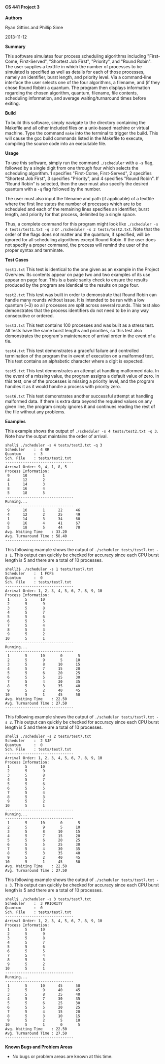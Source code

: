 #### CS 441 Project 3 ####

__Authors__

Ryan Gittins and Phillip Sime

2013-11-12

__Summary__

This software simulates four process scheduling algorithms including "First-Come, First-Served", "Shortest Job First", "Priority", and "Round Robin".  The user supplies a textfile in which the number of processes to be simulated is specified as well as details for each of those processes, namely an identifier, burst length, and priority level.  Via a command-line interface the user selects one of the four algorithms, a filename, and (if they chose Round Robin) a quantum.  The program then displays information regarding the chosen algorithm, quantum, filename, file contents, scheduling information, and average waiting/turnaround times before exiting.

__Build__

To build this software, simply navigate to the directory containing the Makefile and all other included files on a unix-based machine or virtual machine. Type the command `make` into the terminal to trigger the build. This will cause the gcc build commands listed in the Makefile to execute, compiling the source code into an executable file.

__Usage__

To use this software, simply run the command `./scheduler` with a `-s` flag, followed by a single digit from one through four which selects the scheduling algorithm.  1 specifies "First-Come, First-Served", 2 specifies "Shortest Job First", 3 specifies "Priority", and 4 specifies "Round Robin".  If "Round Robin" is selected, then the user must also specify the desired quantum with a `-q` flag followed by the number.

The user must also input the filename and path (if applicable) of a textfile where the first line states the number of processes which are to be scheduled and each of the remaining lines specifies an identifier, burst length, and priority for that process, delimited by a single space.

Thus, a complete command for this program might look like `./scheduler -s 4 tests/test1.txt -q 3` or `./scheduler -s 2 tests/test2.txt`.  Note that the order of the flags does not matter and the quantum, if specified, will be ignored for all scheduling algorithms except Round Robin.  If the user does not specify a proper command, the process will remind the user of the proper syntax and terminate.

__Test Cases__

`test1.txt`  This test is identical to the one given as an example in the Project Overview.  Its contents appear on page two and two examples of its use appear on page four.  This is a basic sanity check to ensure the results produced by the program are identical to the results on page four.

`test2.txt`  This test was built in order to demonstrate that Round Robin can handle many rounds without issue.  It is intended to be run with a low quantum (~3) so all processes are split across several rounds.  This test also demonstrates that the process identifiers do not need to be in any way consecutive or ordered.

`test3.txt`  This test contains 100 processes and was built as a stress test.  All tests have the same burst lengths and priorities, so this test also demonstrates the program's maintenance of arrival order in the event of a tie.

`test4.txt`  This test demonstrates a graceful failure and controlled termination of the program the in event of execution on a malformed test.  This test contains an alphabetic character where a digit is expected.

`test5.txt`  This test demonstrates an attempt at handling malformed data.  In the event of a missing value, the program assigns a default value of zero.  In this test, one of the processes is missing a priority level, and the program handles it as it would handle a process with priority zero.

`test6.txt`  This test demonstrates another successful attempt at handling malformed data.  If there is extra data beyond the required values on any given line, the program simply ignores it and continues reading the rest of the file without any problems.

__Examples__

This example shows the output of `./scheduler -s 4 tests/test2.txt -q 3`.  Note how the output maintains the order of arrival.
````
shell$ ./scheduler -s 4 tests/test2.txt -q 3
Scheduler    :  4 RR
Quantum      :  3
Sch. File    : tests/test2.txt
-------------------------------
Arrival Order: 9, 4, 1, 8, 5
Process Information:
 9      10       1
 4      12       2
 1      14       3
 8      16       4
 5      18       5
-------------------------------
Running...
-------------------------------
 9      10       1      22      46
 4      12       2      25      49
 1      14       3      34      60
 8      16       4      41      67
 5      18       5      44      70
Avg. Waiting Time    : 33.20
Avg. Turnaround Time : 58.40
-------------------------------
````
This following example shows the output of `./scheduler tests/test7.txt -s 1`.  This output can quickly be checked for accuracy since each CPU burst length is 5 and there are a total of 10 processes.
````
shell3$ ./scheduler -s 1 tests/test7.txt
Scheduler    :  1 FCFS
Quantum      :  0
Sch. File    : tests/test7.txt
-------------------------------
Arrival Order: 1, 2, 3, 4, 5, 6, 7, 8, 9, 10
Process Information: 
 1       5      10
 2       5       9
 3       5       8
 4       5       7
 5       5       6
 6       5       5
 7       5       4
 8       5       3
 9       5       2
10       5       1
-------------------------------
Running...
-------------------------------
 1       5      10       0       5
 2       5       9       5      10
 3       5       8      10      15
 4       5       7      15      20
 5       5       6      20      25
 6       5       5      25      30
 7       5       4      30      35
 8       5       3      35      40
 9       5       2      40      45
10       5       1      45      50
Avg. Waiting Time    : 22.50
Avg. Turnaround Time : 27.50
-------------------------------

````
This following example shows the output of `./scheduler tests/test7.txt -s 2`.  This output can quickly be checked for accuracy since each CPU burst length is 5 and there are a total of 10 processes.
````
shell$ ./scheduler -s 2 tests/test7.txt
Scheduler    :  2 SJF
Quantum      :  0
Sch. File    : tests/test7.txt
-------------------------------
Arrival Order: 1, 2, 3, 4, 5, 6, 7, 8, 9, 10
Process Information: 
 1       5      10
 2       5       9
 3       5       8
 4       5       7
 5       5       6
 6       5       5
 7       5       4
 8       5       3
 9       5       2
10       5       1
-------------------------------
Running...
-------------------------------
 1       5      10       0       5
 2       5       9       5      10
 3       5       8      10      15
 4       5       7      15      20
 5       5       6      20      25
 6       5       5      25      30
 7       5       4      30      35
 8       5       3      35      40
 9       5       2      40      45
10       5       1      45      50
Avg. Waiting Time    : 22.50
Avg. Turnaround Time : 27.50
````
This following example shows the output of `./scheduler tests/test7.txt -s 3`.  This output can quickly be checked for accuracy since each CPU burst length is 5 and there are a total of 10 processes.
````
shell$ ./scheduler -s 3 tests/test7.txt
Scheduler    :  3 PRIORITY
Quantum      :  0
Sch. File    : tests/test7.txt
-------------------------------
Arrival Order: 1, 2, 3, 4, 5, 6, 7, 8, 9, 10
Process Information: 
 1       5      10
 2       5       9
 3       5       8
 4       5       7
 5       5       6
 6       5       5
 7       5       4
 8       5       3
 9       5       2
10       5       1
-------------------------------
Running...
-------------------------------
 1       5      10      45      50
 2       5       9      40      45
 3       5       8      35      40
 4       5       7      30      35
 5       5       6      25      30
 6       5       5      20      25
 7       5       4      15      20
 8       5       3      10      15
 9       5       2       5      10
10       5       1       0       5
Avg. Waiting Time    : 22.50
Avg. Turnaround Time : 27.50
-------------------------------
````
__Known Bugs and Problem Areas__
* No bugs or problem areas are known at this time.

